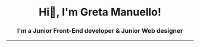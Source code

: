 <h1 align="center">Hi👋, I'm Greta Manuello!</h1>
<h3 align="center">I'm a Junior Front-End developer & Junior Web designer</h3>
  
<hr>

<!--<details open>
  <summary>Technologies & Tools</summary>
  <br>
  <img alt="Angular" src="https://img.shields.io/badge/-Angular-282C34?style=for-the-badge&logo=angular" style="max-width: 100%;">
  <img alt="JavaScript" src="https://img.shields.io/badge/-JavaScript-282C34?style=for-the-badge&amp;logo=javascript" style="max-width: 100%;">
  <img alt="TypeScript" src="https://img.shields.io/badge/-Typescript-282C34?style=for-the-badge&logo=typescript" style="max-width: 100%;">
  <img alt="HTML" src="https://img.shields.io/badge/HTML-239120?style=for-the-badge&amp;logo=html5&amp;logoColor=white" style="max-width: 100%;">
  <img  alt="CSS3" src="https://img.shields.io/badge/SCSS-239120?&style=for-the-badge&logo=sass&logoColor=white" style="max-width: 100%;">
  <img alt="Bootstrap" src="https://img.shields.io/badge/Bootstrap-563D7C?style=for-the-badge&amp;logo=bootstrap&amp;logoColor=white" style="max-width: 100%;">
  <img alt="Figma" src="https://img.shields.io/badge/Bootstrap-563D7C?style=for-the-badge&amp;logo=bootstrap&amp;logoColor=white" style="max-width: 100%;">
</details> --!>




